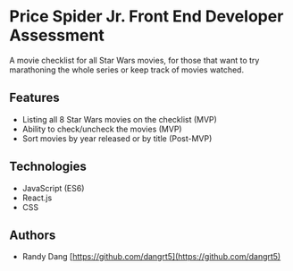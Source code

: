 # Price Spider Jr. Front End Developer Assessment

A movie checklist for all Star Wars movies, for those that want to try marathoning the whole series or keep track of movies watched.

## Features

- Listing all 8 Star Wars movies on the checklist (MVP)
- Ability to check/uncheck the movies (MVP)
- Sort movies by year released or by title (Post-MVP)

## Technologies

- JavaScript (ES6)
- React.js
- CSS

## Authors

- Randy Dang [https://github.com/dangrt5](https://github.com/dangrt5)
